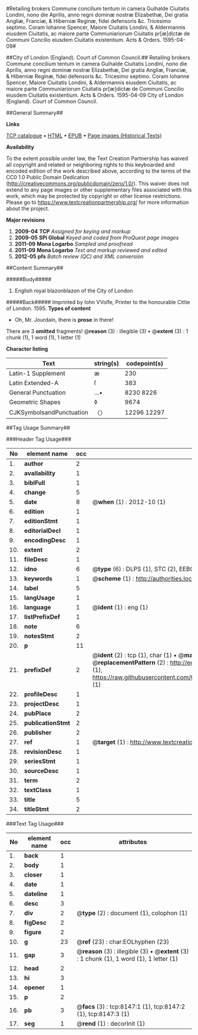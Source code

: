 #Retailing brokers Commune concilium tentum in camera Guihalde Ciuitatis Londini, nono die Aprilis, anno regni dominæ nostræ Elizabethæ, Dei gratia Angliæ, Franciæ, & Hiberniæ Reginæ, fidei defensoris &c. Tricesimo septimo. Coram Iohanne Spencer, Maiore Ciuitatis Londini, & Aldermannis eiusdem Ciuitatis, ac maiore parte Communiariorum Ciuitatis pr[æ]dictæ de Communi Concilio eiusdem Ciuitatis existentium. Acts & Orders. 1595-04-09#

##City of London (England). Court of Common Council.##
Retailing brokers Commune concilium tentum in camera Guihalde Ciuitatis Londini, nono die Aprilis, anno regni dominæ nostræ Elizabethæ, Dei gratia Angliæ, Franciæ, & Hiberniæ Reginæ, fidei defensoris &c. Tricesimo septimo. Coram Iohanne Spencer, Maiore Ciuitatis Londini, & Aldermannis eiusdem Ciuitatis, ac maiore parte Communiariorum Ciuitatis pr[æ]dictæ de Communi Concilio eiusdem Ciuitatis existentium.
Acts & Orders. 1595-04-09
City of London (England). Court of Common Council.

##General Summary##

**Links**

[TCP catalogue](http://www.ota.ox.ac.uk/tcp/)  • 
[HTML](http://tei.it.ox.ac.uk/tcp/Texts-HTML/free/A06/A06228.html)  • 
[EPUB](http://tei.it.ox.ac.uk/tcp/Texts-EPUB/free/A06/A06228.epub) • 
[Page images (Historical Texts)](https://historicaltexts.jisc.ac.uk/eebo-99843415e)

**Availability**

To the extent possible under law, the Text Creation Partnership has waived all copyright and related or neighboring rights to this keyboarded and encoded edition of the work described above, according to the terms of the CC0 1.0 Public Domain Dedication (http://creativecommons.org/publicdomain/zero/1.0/). This waiver does not extend to any page images or other supplementary files associated with this work, which may be protected by copyright or other license restrictions. Please go to https://www.textcreationpartnership.org/ for more information about the project.

**Major revisions**

1. __2009-04__ __TCP__ *Assigned for keying and markup*
1. __2009-05__ __SPi Global__ *Keyed and coded from ProQuest page images*
1. __2011-09__ __Mona Logarbo__ *Sampled and proofread*
1. __2011-09__ __Mona Logarbo__ *Text and markup reviewed and edited*
1. __2012-05__ __pfs__ *Batch review (QC) and XML conversion*

##Content Summary##

#####Body#####

1. English royal blazonblazon of the City of London

#####Back#####
Imprinted by Iohn VVolfe, Printer to the honourable Cittie of London. 1595.
**Types of content**

  * Oh, Mr. Jourdain, there is **prose** in there!

There are 3 **omitted** fragments! 
 @__reason__ (3) : illegible (3)  •  @__extent__ (3) : 1 chunk (1), 1 word (1), 1 letter (1)

**Character listing**


|Text|string(s)|codepoint(s)|
|---|---|---|
|Latin-1 Supplement|æ|230|
|Latin Extended-A|ſ|383|
|General Punctuation|…•|8230 8226|
|Geometric Shapes|◊|9674|
|CJKSymbolsandPunctuation|〈〉|12296 12297|

##Tag Usage Summary##

###Header Tag Usage###

|No|element name|occ|attributes|
|---|---|---|---|
|1.|__author__|2||
|2.|__availability__|1||
|3.|__biblFull__|1||
|4.|__change__|5||
|5.|__date__|8| @__when__ (1) : 2012-10 (1)|
|6.|__edition__|1||
|7.|__editionStmt__|1||
|8.|__editorialDecl__|1||
|9.|__encodingDesc__|1||
|10.|__extent__|2||
|11.|__fileDesc__|1||
|12.|__idno__|6| @__type__ (6) : DLPS (1), STC (2), EEBO-CITATION (1), PROQUEST (1), VID (1)|
|13.|__keywords__|1| @__scheme__ (1) : http://authorities.loc.gov/ (1)|
|14.|__label__|5||
|15.|__langUsage__|1||
|16.|__language__|1| @__ident__ (1) : eng (1)|
|17.|__listPrefixDef__|1||
|18.|__note__|6||
|19.|__notesStmt__|2||
|20.|__p__|11||
|21.|__prefixDef__|2| @__ident__ (2) : tcp (1), char (1)  •  @__matchPattern__ (2) : ([0-9\-]+):([0-9IVX]+) (1), (.+) (1)  •  @__replacementPattern__ (2) : http://eebo.chadwyck.com/downloadtiff?vid=$1&page=$2 (1), https://raw.githubusercontent.com/textcreationpartnership/Texts/master/tcpchars.xml#$1 (1)|
|22.|__profileDesc__|1||
|23.|__projectDesc__|1||
|24.|__pubPlace__|2||
|25.|__publicationStmt__|2||
|26.|__publisher__|2||
|27.|__ref__|1| @__target__ (1) : http://www.textcreationpartnership.org/docs/. (1)|
|28.|__revisionDesc__|1||
|29.|__seriesStmt__|1||
|30.|__sourceDesc__|1||
|31.|__term__|2||
|32.|__textClass__|1||
|33.|__title__|5||
|34.|__titleStmt__|2||


###Text Tag Usage###

|No|element name|occ|attributes|
|---|---|---|---|
|1.|__back__|1||
|2.|__body__|1||
|3.|__closer__|1||
|4.|__date__|1||
|5.|__dateline__|1||
|6.|__desc__|3||
|7.|__div__|2| @__type__ (2) : document (1), colophon (1)|
|8.|__figDesc__|2||
|9.|__figure__|2||
|10.|__g__|23| @__ref__ (23) : char:EOLhyphen (23)|
|11.|__gap__|3| @__reason__ (3) : illegible (3)  •  @__extent__ (3) : 1 chunk (1), 1 word (1), 1 letter (1)|
|12.|__head__|2||
|13.|__hi__|3||
|14.|__opener__|1||
|15.|__p__|2||
|16.|__pb__|3| @__facs__ (3) : tcp:8147:1 (1), tcp:8147:2 (1), tcp:8147:3 (1)|
|17.|__seg__|1| @__rend__ (1) : decorInit (1)|
